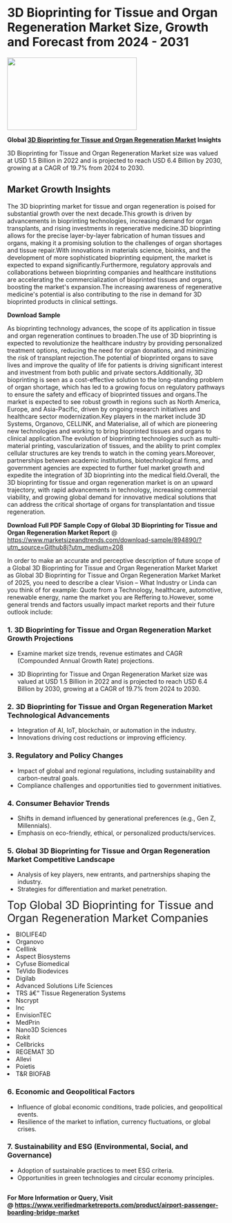 <H1>3D Bioprinting for Tissue and Organ Regeneration Market Size, Growth and Forecast from 2024 - 2031</H1><img class="aligncenter size-medium wp-image-584254" src="https://thirdeyenews.in/wp-content/uploads/2024/09/Global-Market-Research-300x168.jpeg" alt="" width="300" height="168" /><p><strong>Global&nbsp;<a href="https://www.marketsizeandtrends.com/download-sample/894890/?utm_source=Github8j?utm_medium=208">3D Bioprinting for Tissue and Organ Regeneration Market</a> Insights</strong></p><p>3D Bioprinting for Tissue and Organ Regeneration Market size was valued at USD 1.5 Billion in 2022 and is projected to reach USD 6.4 Billion by 2030, growing at a CAGR of 19.7% from 2024 to 2030.</p><p><h2>Market Growth Insights</h2> <p>The 3D bioprinting market for tissue and organ regeneration is poised for substantial growth over the next decade.This growth is driven by advancements in bioprinting technologies, increasing demand for organ transplants, and rising investments in regenerative medicine.3D bioprinting allows for the precise layer-by-layer fabrication of human tissues and organs, making it a promising solution to the challenges of organ shortages and tissue repair.With innovations in materials science, bioinks, and the development of more sophisticated bioprinting equipment, the market is expected to expand significantly.Furthermore, regulatory approvals and collaborations between bioprinting companies and healthcare institutions are accelerating the commercialization of bioprinted tissues and organs, boosting the market's expansion.The increasing awareness of regenerative medicine's potential is also contributing to the rise in demand for 3D bioprinted products in clinical settings.</p> <p><strong>Download Sample</strong></p> <p>As bioprinting technology advances, the scope of its application in tissue and organ regeneration continues to broaden.The use of 3D bioprinting is expected to revolutionize the healthcare industry by providing personalized treatment options, reducing the need for organ donations, and minimizing the risk of transplant rejection.The potential of bioprinted organs to save lives and improve the quality of life for patients is driving significant interest and investment from both public and private sectors.Additionally, 3D bioprinting is seen as a cost-effective solution to the long-standing problem of organ shortage, which has led to a growing focus on regulatory pathways to ensure the safety and efficacy of bioprinted tissues and organs.The market is expected to see robust growth in regions such as North America, Europe, and Asia-Pacific, driven by ongoing research initiatives and healthcare sector modernization.Key players in the market include 3D Systems, Organovo, CELLINK, and Materialise, all of which are pioneering new technologies and working to bring bioprinted tissues and organs to clinical application.The evolution of bioprinting technologies such as multi-material printing, vascularization of tissues, and the ability to print complex cellular structures are key trends to watch in the coming years.Moreover, partnerships between academic institutions, biotechnological firms, and government agencies are expected to further fuel market growth and expedite the integration of 3D bioprinting into the medical field.Overall, the 3D bioprinting for tissue and organ regeneration market is on an upward trajectory, with rapid advancements in technology, increasing commercial viability, and growing global demand for innovative medical solutions that can address the critical shortage of organs for transplantation and tissue regeneration.</p> <p><span class=""><strong>Download Full PDF Sample Copy of Global 3D Bioprinting for Tissue and Organ Regeneration Market Report</strong> @ <a href="https://www.marketsizeandtrends.com/download-sample/894890/?utm_source=Github8j?utm_medium=208" target="_blank">https://www.marketsizeandtrends.com/download-sample/894890/?utm_source=Github8j?utm_medium=208</a></span></p><p>In order to make an accurate and perceptive description of future scope of a Global&nbsp;3D Bioprinting for Tissue and Organ Regeneration Market Market as Global&nbsp;3D Bioprinting for Tissue and Organ Regeneration Market Market of 2025, you need to describe a clear Vision &ndash; What Industry or Linda can you think of for example: Quote from a Technology, healthcare, automotive, renewable energy, name the market you are Reffering to.However, some general trends and factors usually impact market reports and their future outlook include:</p><h3>1.&nbsp;<strong>3D Bioprinting for Tissue and Organ Regeneration Market Growth Projections</strong></h3><ul><li>Examine market size trends, revenue estimates and CAGR (Compounded Annual Growth Rate) projections.</li><li><p>3D Bioprinting for Tissue and Organ Regeneration Market size was valued at USD 1.5 Billion in 2022 and is projected to reach USD 6.4 Billion by 2030, growing at a CAGR of 19.7% from 2024 to 2030.</p></li></ul><h3>2.&nbsp;<strong>3D Bioprinting for Tissue and Organ Regeneration Market Technological Advancements</strong></h3><ul><li>Integration of AI, IoT, blockchain, or automation in the industry.</li><li>Innovations driving cost reductions or improving efficiency.</li></ul><h3>3.&nbsp;<strong>Regulatory and Policy Changes</strong></h3><ul><li>Impact of global and regional regulations, including sustainability and carbon-neutral goals.</li><li>Compliance challenges and opportunities tied to government initiatives.</li></ul><h3>4.&nbsp;<strong>Consumer Behavior Trends</strong></h3><ul><li>Shifts in demand influenced by generational preferences (e.g., Gen Z, Millennials).</li><li>Emphasis on eco-friendly, ethical, or personalized products/services.</li></ul><h3>5.&nbsp;<strong>Global 3D Bioprinting for Tissue and Organ Regeneration Market Competitive Landscape</strong></h3><ul><li>Analysis of key players, new entrants, and partnerships shaping the industry.</li><li>Strategies for differentiation and market penetration.</li></ul><p data-pm-slice="1 1 []"><span style="color: inherit; font-family: inherit; font-size: 25px;">Top Global 3D Bioprinting for Tissue and Organ Regeneration Market Companies</span></p><div class="" data-test-id=""><p><li>BIOLIFE4D</li><li> Organovo</li><li> Celllink</li><li> Aspect Biosystems</li><li> Cyfuse Biomedical</li><li> TeVido Biodevices</li><li> Digilab</li><li> Advanced Solutions Life Sciences</li><li> TRS â€“ Tissue Regeneration Systems</li><li> Nscrypt</li><li> Inc</li><li> EnvisionTEC</li><li> MedPrin</li><li> Nano3D Sciences</li><li> Rokit</li><li> Cellbricks</li><li> REGEMAT 3D</li><li> Allevi</li><li> Poietis</li><li> T&R BIOFAB</li></p></div><h3>6.&nbsp;<strong>Economic and Geopolitical Factors</strong></h3><ul><li>Influence of global economic conditions, trade policies, and geopolitical events.</li><li>Resilience of the market to inflation, currency fluctuations, or global crises.</li></ul><h3>7.&nbsp;<strong>Sustainability and ESG (Environmental, Social, and Governance)</strong></h3><ul><li>Adoption of sustainable practices to meet ESG criteria.</li><li>Opportunities in green technologies and circular economy principles.</li></ul><h2><strong style="font-size: 14px;">For More Information or Query, Visit @&nbsp;</strong><a style="background-color: #ffffff; font-size: 14px;" href="https://www.marketsizeandtrends.com/report/3d-bioprinting-for-tissue-and-organ-regeneration-market/" target="_blank">https://www.verifiedmarketreports.com/product/airport-passenger-boarding-bridge-market</a></h2>
